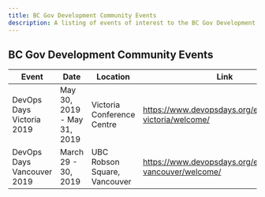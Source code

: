 ```yaml
---
title: BC Gov Development Community Events
description: A listing of events of interest to the BC Gov Development Community
---
```

## BC Gov Development Community Events
|Event    | Date   | Location |  Link   |
|---|---|---|---|
| DevOps Days Victoria 2019  | May 30, 2019 - May 31, 2019  | Victoria Conference Centre  |https://www.devopsdays.org/events/2019-victoria/welcome/|
| DevOps Days Vancouver 2019 | March 29 - 30, 2019  | UBC Robson Square, Vancouver | https://www.devopsdays.org/events/2019-vancouver/welcome/ |
